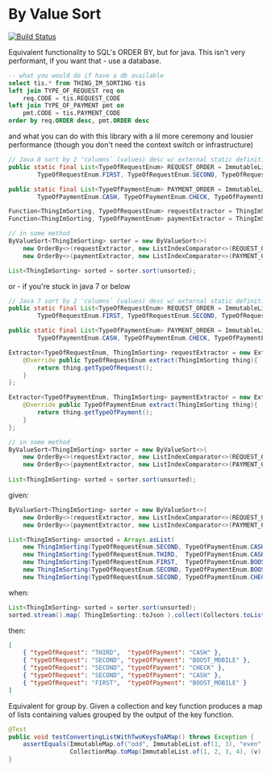 # By Value Sort
[![Build Status](https://travis-ci.org/matyb/byvalue-sort.png?branch=master)](https://travis-ci.org/matyb/byvalue-sort)

Equivalent functionality to SQL's ORDER BY, but for java. This isn't very performant, if you want that - use a database.

```sql
-- what you would do if have a db available
select tis.* from THING_IM_SORTING tis
left join TYPE_OF_REQUEST req on
    req.CODE = tis.REQUEST_CODE
left join TYPE_OF_PAYMENT pmt on
    pmt.CODE = tis.PAYMENT_CODE
order by req.ORDER desc, pmt.ORDER desc
```

and what you can do with this library with a lil more ceremony and lousier performance (though you don't need the context switch or infrastructure)

```java
// Java 8 sort by 2 'columns` (values) desc w/ external static definition of value ordering
public static final List<TypeOfRequestEnum> REQUEST_ORDER = ImmutableList.of(
        TypeOfRequestEnum.FIRST, TypeOfRequestEnum.SECOND, TypeOfRequestEnum.THIRD);

public static final List<TypeOfPaymentEnum> PAYMENT_ORDER = ImmutableList.of(
        TypeOfPaymentEnum.CASH, TypeOfPaymentEnum.CHECK, TypeOfPaymentEnum.BOOST_MOBILE);

Function<ThingImSorting, TypeOfRequestEnum> requestExtractor = ThingImSorting::getTypeOfRequest;
Function<ThingImSorting, TypeOfPaymentEnum> paymentExtractor = ThingImSorting::getTypeOfPayment;

// in some method
ByValueSort<ThingImSorting> sorter = new ByValueSort<>(
    new OrderBy<>(requestExtractor, new ListIndexComparator<>(REQUEST_ORDER), OrderBy.DESC),
    new OrderBy<>(paymentExtractor, new ListIndexComparator<>(PAYMENT_ORDER), OrderBy.DESC));

List<ThingImSorting> sorted = sorter.sort(unsorted);
```

or - if you're stuck in java 7 or below

```java
// Java 7 sort by 2 'columns` (values) desc w/ external static definition of value ordering
public static final List<TypeOfRequestEnum> REQUEST_ORDER = ImmutableList.of(
        TypeOfRequestEnum.FIRST, TypeOfRequestEnum.SECOND, TypeOfRequestEnum.THIRD);

public static final List<TypeOfPaymentEnum> PAYMENT_ORDER = ImmutableList.of(
        TypeOfPaymentEnum.CASH, TypeOfPaymentEnum.CHECK, TypeOfPaymentEnum.BOOST_MOBILE);

Extractor<TypeOfRequestEnum, ThingImSorting> requestExtractor = new Extractor<TypeOfRequestEnum, ThingImSorting>(){
    @Override public TypeOfRequestEnum extract(ThingImSorting thing){
        return thing.getTypeOfRequest();
    }
};

Extractor<TypeOfPaymentEnum, ThingImSorting> paymentExtractor = new Extractor<TypeOfPaymentEnum, ThingImSorting>(){
    @Override public TypeOfPaymentEnum extract(ThingImSorting thing){
        return thing.getTypeOfPayment();
    }
};

// in some method
ByValueSort<ThingImSorting> sorter = new ByValueSort<>(
    new OrderBy<>(requestExtractor, new ListIndexComparator<>(REQUEST_ORDER), OrderBy.DESC),
    new OrderBy<>(paymentExtractor, new ListIndexComparator<>(PAYMENT_ORDER), OrderBy.DESC));
    
List<ThingImSorting> sorted = sorter.sort(unsorted);
```

given:
```java
ByValueSort<ThingImSorting> sorter = new ByValueSort<>(
    new OrderBy<>(requestExtractor, new ListIndexComparator<>(REQUEST_ORDER), OrderBy.DESC),
    new OrderBy<>(paymentExtractor, new ListIndexComparator<>(PAYMENT_ORDER), OrderBy.DESC));

List<ThingImSorting> unsorted = Arrays.asList(
    new ThingImSorting(TypeOfRequestEnum.SECOND, TypeOfPaymentEnum.CASH),
    new ThingImSorting(TypeOfRequestEnum.THIRD,  TypeOfPaymentEnum.CASH),
    new ThingImSorting(TypeOfRequestEnum.FIRST,  TypeOfPaymentEnum.BOOST_MOBILE),
    new ThingImSorting(TypeOfRequestEnum.SECOND, TypeOfPaymentEnum.BOOST_MOBILE),
    new ThingImSorting(TypeOfRequestEnum.SECOND, TypeOfPaymentEnum.CHECK)));
```

when:
```java
List<ThingImSorting> sorted = sorter.sort(unsorted);
sorted.stream().map( ThingImSorting::toJson ).collect(Collectors.toList());
```

then:
```json
[
    { "typeOfRequest": "THIRD",  "typeOfPayment": "CASH" },
    { "typeOfRequest": "SECOND", "typeOfPayment": "BOOST_MOBILE" },
    { "typeOfRequest": "SECOND", "typeOfPayment": "CHECK" },
    { "typeOfRequest": "SECOND", "typeOfPayment": "CASH" },
    { "typeOfRequest": "FIRST",  "typeOfPayment": "BOOST_MOBILE" }
]
```

Equivalent for group by. Given a collection and key function produces a map of lists containing values grouped by the output of the key function.

```java
@Test
public void testConvertingListWithTwoKeysToAMap() throws Exception {
    assertEquals(ImmutableMap.of("odd", ImmutableList.of(1, 3), "even", ImmutableList.of(2, 4)),
                 CollectionMap.toMap(ImmutableList.of(1, 2, 3, 4), (v) -> v % 2 == 0 ? "even" : "odd"));
}
```
